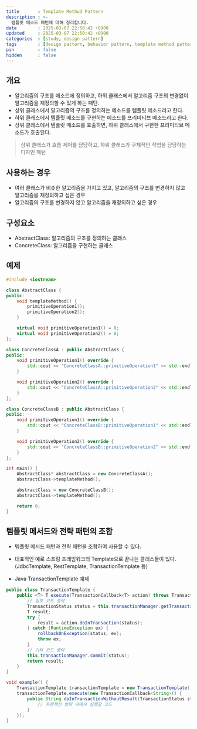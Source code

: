 ```yaml
---
title       : Template Method Pattern
description : >-
  템플릿 메소드 패턴에 대해 정리합니다.
date        : 2025-03-07 22:50:42 +0900
updated     : 2025-03-07 22:50:42 +0900
categories  : [study, design pattern]
tags        : [design pattern, behavior pattern, template method pattern]
pin         : false
hidden      : false
---
```


## 개요
- 알고리즘의 구조를 메소드에 정의하고, 하위 클래스에서 알고리즘 구조의 변경없이 알고리즘을 재정의할 수 있게 하는 패턴.
- 상위 클래스에서 알고리즘의 구조를 정의하는 메소드를 템플릿 메소드라고 한다.
- 하위 클래스에서 템플릿 메소드를 구현하는 메소드를 프리미티브 메소드라고 한다.
- 상위 클래스에서 템플릿 메소드를 호출하면, 하위 클래스에서 구현한 프리미티브 메소드가 호출된다.

> 상위 클래스가  흐름 제어를 담당하고, 하위 클래스가 구체적인 작업을 담당하는 디자인 패턴

## 사용하는 경우
- 여러 클래스가 비슷한 알고리즘을 가지고 있고, 알고리즘의 구조를 변경하지 않고 알고리즘을 재정의하고 싶은 경우
- 알고리즘의 구조를 변경하지 않고 알고리즘을 재정의하고 싶은 경우

## 구성요소
- AbstractClass: 알고리즘의 구조를 정의하는 클래스
- ConcreteClass: 알고리즘을 구현하는 클래스

## 예제
```cpp
#include <iostream>

class AbstractClass {
public:
    void templateMethod() {
        primitiveOperation1();
        primitiveOperation2();
    }

    virtual void primitiveOperation1() = 0;
    virtual void primitiveOperation2() = 0;
};

class ConcreteClassA : public AbstractClass {
public:
    void primitiveOperation1() override {
        std::cout << "ConcreteClassA::primitiveOperation1" << std::endl;
    }

    void primitiveOperation2() override {
        std::cout << "ConcreteClassA::primitiveOperation2" << std::endl;
    }
};

class ConcreteClassB : public AbstractClass {
public:
    void primitiveOperation1() override {
        std::cout << "ConcreteClassB::primitiveOperation1" << std::endl;
    }

    void primitiveOperation2() override {
        std::cout << "ConcreteClassB::primitiveOperation2" << std::endl;
    }
};

int main() {
    AbstractClass* abstractClass = new ConcreteClassA();
    abstractClass->templateMethod();

    abstractClass = new ConcreteClassB();
    abstractClass->templateMethod();

    return 0;
}
```

## 템플릿 메서드와 전략 패턴의 조합
- 템플릿 메서드 패턴과 전략 패턴을 조합하여 사용할 수 있다.
- 대표적인 예로 스프링 프레임워크의 Template으로 끝나는 클래스들이 있다. (JdbcTemplate, RestTemplate, TransactionTemplate 등)

- Java TransactionTemplate 예제

```java
public class TransactionTemplate {
    public <T> T execute(TransactionCallback<T> action) throws TransactionException {
        // 일부 코드 생략
        TransactionStatus status = this.transactionManager.getTransaction(this);
        T result;
        try {
            result = action.doInTransaction(status);
        } catch (RuntimeException ex) {
            rollbackOnException(status, ex);
            throw ex;
        }
        // 기타 코드 생략
        this.transactionManager.commit(status);
        return result;
    }
}

void example() {
    TransactionTemplate transactionTemplate = new TransactionTemplate();
    transactionTemplate.execute(new TransactionCallback<String>() {
        public String doInTransactionWithoutResult(TransactionStatus status) {
            // 트랜잭션 벙위 내에서 실행할 코드
        }
    });
}
```